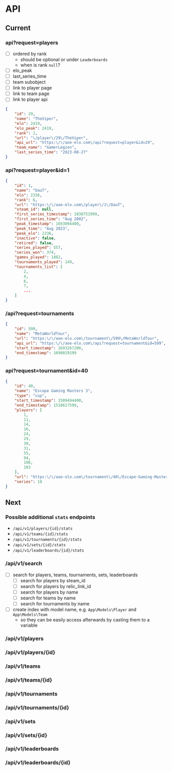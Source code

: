 # API

## Current

### api?request=players

- [ ] ordered by rank
  - should be optional or under `Leaderboards`
  - when is rank `null`?
- [ ] elo_peak
- [ ] last_series_time
- [ ] team subobject
- [ ] link to player page
- [ ] link to team page
- [ ] link to player api

```json
{
    "id": 29,
    "name": "TheViper",
    "elo": 2419,
    "elo_peak": 2419,
    "rank": 2,
    "url": "\/player\/29\/TheViper",
    "api_url": "https:\/\/aoe-elo.com\/api?request=player&id=29",
    "team_name": "GamerLegion",
    "last_series_time": "2023-08-27"
}
```

### api?request=player&id=1

```json
{
    "id": 1,
    "name": "DauT",
    "elo": 2336,
    "rank": 6,
    "url": "https:\/\/aoe-elo.com\/player\/1\/DauT",
    "steam_id": null,
    "first_series_timestamp": 1030751999,
    "first_series_time": "Aug 2002",
    "peak_timestamp": 1693094400,
    "peak_time": "Aug 2023",
    "peak_elo": 2336,
    "inactive": false,
    "retired": false,
    "series_played": 557,
    "series_won": 374,
    "games_played": 1882,
    "tournaments_played": 149,
    "tournaments_list": [
        2,
        4,
        6,
        7,
        ...
    ]
}
```

### /api?request=tournaments

```json
{
    "id": 599,
    "name": "MetaWorldTour",
    "url": "https:\/\/aoe-elo.com\/tournament\/599\/MetaWorldTour",
    "api_url": "https:\/\/aoe-elo.com\/api?request=tournament&id=599",
    "start_timestamp": 1693267200,
    "end_timestamp": 1698019199
}
```

### api?request=tournament&id=40

```json
{
    "id": 40,
    "name": "Escape Gaming Masters 3",
    "type": "cup",
    "start_timestamp": 1509494400,
    "end_timestamp": 1510617599,
    "players": [
        1,
        11,
        14,
        16,
        24,
        29,
        30,
        31,
        55,
        94,
        100,
        103
    ],
    "url": "https:\/\/aoe-elo.com\/tournament\/40\/Escape-Gaming-Masters-3",
    "series": 18
}
```

## Next

### Possible additional `stats` endpoints

- `/api/v1/players/{id}/stats`
- `/api/v1/teams/{id}/stats`
- `/api/v1/tournaments/{id}/stats`
- `/api/v1/sets/{id}/stats`
- `/api/v1/leaderboards/{id}/stats`

### /api/v1/search

- [ ] search for players, teams, tournaments, sets, leaderboards
  - [ ] search for players by steam_id
  - [ ] search for players by relic_link_id
  - [ ] search for players by name
  - [ ] search for teams by name
  - [ ] search for tournaments by name
- [ ] create index with model name, e.g. `App\Models\Player` and
      `App\Models\Team`
  - so they can be easily access afterwards by casting them to a variable

### /api/v1/players

### /api/v1/players/{id}

### /api/v1/teams

### /api/v1/teams/{id}

### /api/v1/tournaments

### /api/v1/tournaments/{id}

### /api/v1/sets

### /api/v1/sets/{id}

### /api/v1/leaderboards

### /api/v1/leaderboards/{id}
